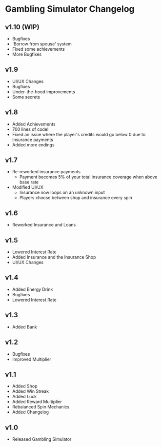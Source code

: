 # Gambling Simulator Changelog

## v1.10 (WIP)

- Bugfixes
- 'Borrow from spouse' system
- Fixed some achievements
- More Bugfixes

## v1.9

- UI/UX Changes
- Bugfixes
- Under-the-hood improvements
- Some secrets

## v1.8

- Added Achievements
- 700 lines of code!
- Fixed an issue where the player's credits would go below 0 due to insurance payments
- Added more endings

## v1.7

- Re-reworked insurance payments
  - Payment becomes 5% of your total insurance coverage when above base rate
- Modified UI/UX
  - Insurance now loops on an unknown input
  - Players choose between shop and insurance every spin

## v1.6

- Reworked Insurance and Loans

## v1.5

- Lowered Interest Rate
- Added Insurance and the Insurance Shop
- UI/UX Changes

## v1.4

- Added Energy Drink
- Bugfixes
- Lowered Interest Rate

## v1.3

- Added Bank

## v1.2

- Bugfixes
- Improved Multiplier

## v1.1

- Added Shop
- Added Win Streak
- Added Luck
- Added Reward Multiplier
- Rebalanced Spin Mechanics
- Added Changelog

## v1.0

- Released Gambling Simulator
